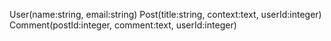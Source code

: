 User(name:string, email:string)
Post(title:string, context:text, userId:integer)
Comment(postId:integer, comment:text, userId:integer)